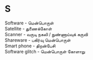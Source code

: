 # S
Software - மென்பொருள்\
Satellite - துணைக்கோள்\
Scanner - வருடி நகலி / நுண்ணாய்வுக் கருவி\
Shareware - பகிர்வு மென்பொருள்\
Smart phone - திறன்பேசி\
Software glitch -  மென்பொருள் கோளாறு